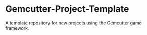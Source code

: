 # Gemcutter-Project-Template
A template repository for new projects using the Gemcutter game framework.
